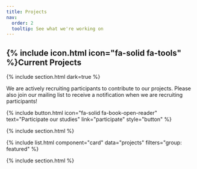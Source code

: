```yaml
---
title: Projects
nav:
  order: 2
  tooltip: See what we're working on
---
```


## {% include icon.html icon="fa-solid fa-tools" %}Current Projects

{% include section.html dark=true %}

We are actively recruiting participants to contribute to our projects. Please also join our mailing list to receive a notification when we are recruiting participants! 

{%
  include button.html
  icon="fa-solid fa-book-open-reader"
  text="Participate our studies"
  link="participate"
  style="button"
%}

{% include section.html %}

{% include list.html component="card" data="projects" filters="group: featured" %}

{% include section.html %}